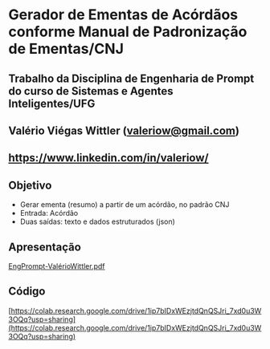 # Gerador de Ementas de Acórdãos conforme Manual de Padronização de Ementas/CNJ

## Trabalho da Disciplina de Engenharia de Prompt do curso de Sistemas e Agentes Inteligentes/UFG

## Valério Viégas Wittler (valeriow@gmail.com)
## https://www.linkedin.com/in/valeriow/

## Objetivo

* Gerar ementa (resumo) a partir de um acórdão, no padrão CNJ
* Entrada: Acórdão
* Duas saídas: texto e dados estruturados (json)

## Apresentação

[EngPrompt-ValérioWittler.pdf](EngPrompt-ValérioWittler.pdf)

## Código
[https://colab.research.google.com/drive/1ip7bIDxWEzjtdQnQSJri_7xd0u3W3OQq?usp=sharing](https://colab.research.google.com/drive/1ip7bIDxWEzjtdQnQSJri_7xd0u3W3OQq?usp=sharing)
